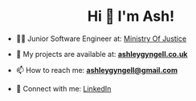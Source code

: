 <h1 align="center">Hi 👋 I'm Ash!</h1>

- 👨‍💻 Junior Software Engineer at: [Ministry Of Justice](https://github.com/ministryofjustice)

- 🔮 My projects are available at: **[ashleygyngell.co.uk](http://www.ashleygyngell.co.uk)**

- 📫 How to reach me: **ashleygyngell@gmail.com**

- 🔗 Connect with me: [LinkedIn](https://linkedin.com/in/ashleygyngell)
